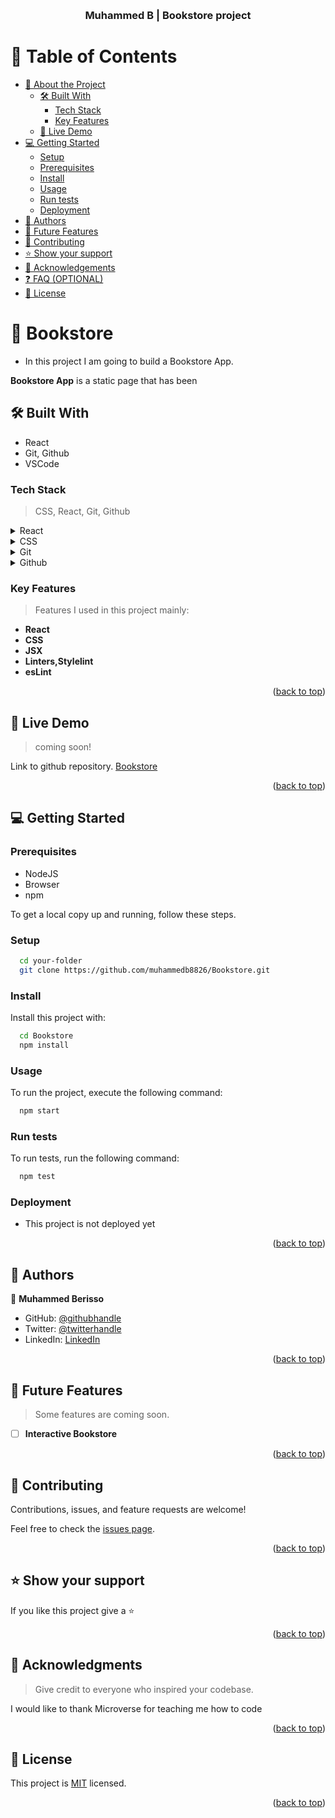 <a name="readme-top"></a>

<!--
HOW TO USE:
This is an example of how you may give instructions on setting up your project locally.

Modify this file to match your project and remove sections that don't apply.

REQUIRED SECTIONS:
- Table of Contents
- About the Project
  - Built With
  - Live Demo
- Getting Started
- Authors
- Future Features
- Contributing
- Show your support
- Acknowledgements
- License

OPTIONAL SECTIONS:
- FAQ

After you're finished please remove all the comments and instructions!
-->

<div align="center">
  <!-- You are encouraged to replace this logo with your own! Otherwise you can also remove it. 
  <img src="./images/moon.png" alt="logo" width="140"  height="auto" /> -->
  <br/>

  <h3><b>Muhammed B | Bookstore project</b></h3>

</div>

<!-- TABLE OF CONTENTS -->

# 📗 Table of Contents

- [📖 About the Project](#about-project)
  - [🛠 Built With](#built-with)
    - [Tech Stack](#tech-stack)
    - [Key Features](#key-features)
  - [🚀 Live Demo](#live-demo)
- [💻 Getting Started](#getting-started)
  - [Setup](#setup)
  - [Prerequisites](#prerequisites)
  - [Install](#install)
  - [Usage](#usage)
  - [Run tests](#run-tests)
  - [Deployment](#triangular_flag_on_post-deployment)
- [👥 Authors](#authors)
- [🔭 Future Features](#future-features)
- [🤝 Contributing](#contributing)
- [⭐️ Show your support](#support)
- [🙏 Acknowledgements](#acknowledgements)
- [❓ FAQ (OPTIONAL)](#faq)
- [📝 License](#license)

<!-- PROJECT DESCRIPTION -->

# 📖 Bookstore <a name="about-project"></a>

- In this project I am going to build a Bookstore App.

**Bookstore App** is a static page that has been

## 🛠 Built With <a name="built-with"></a>

- React
- Git, Github
- VSCode

### Tech Stack <a name="tech-stack"></a>

> CSS,
> React,
> Git,
> Github

<details>
  <summary>React</summary>
  <ul>
    <li><a href="https://react.dev/learn/tutorial-tic-tac-toe">HTML COURSE</a></li>
  </ul>
</details>

<details>
  <summary>CSS</summary>
  <ul>
    <li><a href="https://www.w3schools.com/css/">CSS Course</a></li>
  </ul>
</details>

<details>
<summary>Git</summary>
  <ul>
    <li><a href="https://git-scm.com/">Learn about git</a></li>
  </ul>
</details>

<details>
<summary>Github</summary>
  <ul>
    <li><a href="https://github.com/">Learn about git</a></li>
  </ul>
</details>

<!-- Features -->

### Key Features <a name="key-features"></a>

> Features I used in this project mainly:

- **React**
- **CSS**
- **JSX**
- **Linters,Stylelint**
- **esLint**

<p align="right">(<a href="#readme-top">back to top</a>)</p>

<!-- LIVE DEMO -->

## 🚀 Live Demo <a name="live-demo"></a>

> coming soon!
 
 Link to github repository. [Bookstore](https://github.com/muhammedb8826/Bookstore)

<p align="right">(<a href="#readme-top">back to top</a>)</p>

<!-- GETTING STARTED -->

## 💻 Getting Started <a name="getting-started"></a>


### Prerequisites

- NodeJS
- Browser
- npm

To get a local copy up and running, follow these steps.

### Setup

```sh
  cd your-folder
  git clone https://github.com/muhammedb8826/Bookstore.git
```

### Install

Install this project with:

```sh
  cd Bookstore
  npm install
```

### Usage

To run the project, execute the following command:

```sh
  npm start
```

### Run tests

To run tests, run the following command:

```sh
  npm test
```


### Deployment

- This project is not deployed yet

<p align="right">(<a href="#readme-top">back to top</a>)</p>

<!-- AUTHORS -->

## 👥 Authors <a name="authors"></a>

👤 **Muhammed Berisso**

- GitHub: [@githubhandle](https://github.com/muhammedb8826)
- Twitter: [@twitterhandle](https://twitter.com/muhammedb8826)
- LinkedIn: [LinkedIn](https://www.linkedin.com/in/muhammed-berisso-a60783226/)

<p align="right">(<a href="#readme-top">back to top</a>)</p>

<!-- FUTURE FEATURES -->

## 🔭 Future Features <a name="future-features"></a>

> Some features are coming soon.

- [ ] **Interactive Bookstore**

<p align="right">(<a href="#readme-top">back to top</a>)</p>

<!-- CONTRIBUTING -->

## 🤝 Contributing <a name="contributing"></a>

Contributions, issues, and feature requests are welcome!

Feel free to check the [issues page](https://github.com/muhammedb8826/Bookstore/issues).

<p align="right">(<a href="#readme-top">back to top</a>)</p>

<!-- SUPPORT -->

## ⭐️ Show your support <a name="support"></a>

If you like this project give a ⭐️

<p align="right">(<a href="#readme-top">back to top</a>)</p>

<!-- ACKNOWLEDGEMENTS -->

## 🙏 Acknowledgments <a name="acknowledgements"></a>

> Give credit to everyone who inspired your codebase.

I would like to thank Microverse for teaching me how to code

<p align="right">(<a href="#readme-top">back to top</a>)</p>

<!-- LICENSE -->

## 📝 License <a name="license"></a>
This project is [MIT](./MIT.md) licensed.

<p align="right">(<a href="#readme-top">back to top</a>)</p>
